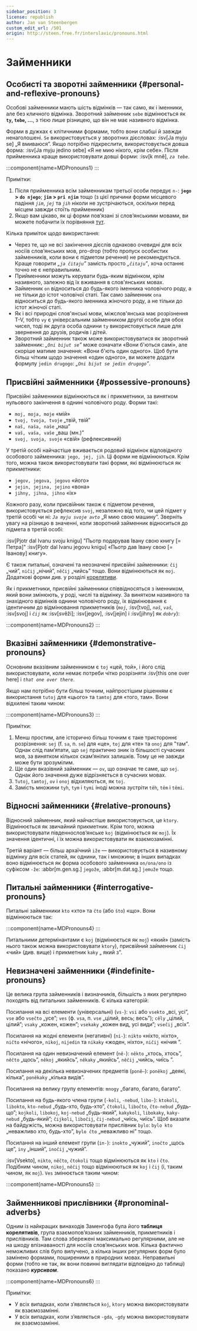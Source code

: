 ```yaml
---
sidebar_position: 3
license: republish
author: Jan van Steenbergen
custom_edit_url: /501
origin: http://steen.free.fr/interslavic/pronouns.html
---
```


# Займенники

## Особисті та зворотні займенники \{#personal-and-reflexive-pronouns}

Особові займенники мають шість відмінків — так само, як і іменники, але без кличного відмінка. Зворотний займенник `sebe` відмінюється як **`ty`, `tebe`, ...**, з тією лише різницею, що він не має називного відмінка.

Форми в дужках є клітичними формами, тобто вони слабші й завжди ненаголошені. `Se` використовується у зворотних дієсловах: :isv[Ja myju se] „Я вмиваюся”. Якщо потрібно підкреслити, використовується довша форма: :isv[Ja myju jedino sebe] «Я не мию нікого, крім себе». Після прийменника краще використовувати довші форми: :isv[k mně], _`za tebe`_.

:::component{name=MDPronouns1}
:::

Примітки:

1. Після прийменника всім займенникам третьої особи передує `n-`: **`jego` > `do njego`**; **`jim` > `pri njim`** тощо (з цієї причини форми місцевого падіння _`jim`_, _`jej`_ та _`jih`_ ніколи не зустрічаються, оскільки перед місцем завжди стоїть прийменник)
2. Якщо вам цікаво, як ці форми пов’язані зі слов’янськими мовами, ви можете побачити їх порівняння [тут][1].

Кілька приміток щодо використання:

- Через те, що не всі закінчення дієслів однаково очевидні для всіх носіїв слов’янських мов, pro-drop (тобто пропуск особистих займенників, коли вони є підметом речення) не рекомендується. Краще говорити _„`ja čitaju`”_ замість просто _„`čitaju`”_, хоча останнє точно не є неправильним.
- Прийменники можуть керувати будь-яким відмінком, крім називного, залежно від їх вживання в слов'янських мовах.
- Займенник `on` відноситься до будь-якого іменника чоловічого роду, а не тільки до істот чоловічої статі. Так само займенник `ona` відноситься до будь-якого іменника жіночого роду, а не тільки до істот жіночої статі.
- Як і всі природні слов'янські мови, міжслов'янська має розрізнення T-V, тобто `vy` є універсальним займенником другої особи для обох чисел, тоді як друга особа однини `ty` використовується лише для звернення до друзів, родичів і дітей.
- Зворотний займенник також може використовуватися як зворотний займенник: _„`Oni bijut se`”_ може означати «Вони б'ються самі», але скоріше матиме значення: «Вони б'ють один одного». Щоб бути більш чітким щодо значення «один одного», ви можете додати формулу `jedin drugogo`: _„`Oni bijut se jedin drugogo`”_.

## Присвійні займенники \{#possessive-pronouns}

Присвійні займенники відмінюються як і прикметники, за винятком нульового закінчення в однині чоловічого роду. Форми такі:

- `moj, moja, moje` «мій»
- `tvoj, tvoja, tvoje` „твій, твій”
- `naš, naša, naše` „наш”
- `vaš, vaša, vaše` „ваш (мн.)”
- `svoj, svoja, svoje` «свій» (рефлексивний)

У третій особі найчастіше вживається родовий відмінок відповідного особового займенника: `jego, jej, jih`. Ці форми не відмінюються. Крім того, можна також використовувати такі форми, які відмінюються як прикметники:

- `jegov, jegova, jegovo` «його»
- `jejin, jejina, jejino` «вона»
- `jihny, jihna, jihno` «їх»

Кожного разу, коли присвійник також є підметом речення, використовується рефлексив `svoj`, незалежно від того, чи цей підмет у третій особі чи ні: _`Ja myju svoje avto`_ „Я мию свою машину”. Зверніть увагу на різницю в значенні, коли зворотний займенник відноситься до підмета в третій особі:

:isv[Pjotr dal Ivanu svoju knigu] "Пьотр подарував Івану свою книгу \[= Петра]"
:isv[Pjotr dal Ivanu jegovu knigu] «Пьотр дав Івану свою \[= Іванову] книгу».

Є також питальні, означені та неозначені присвійні займенники: `čij` „чий”, `ničij` „нічий”, `něčij` „чийсь” тощо. Вони відмінюються як `moj`. Додаткові форми див. у розділі [корелятиви][2].

Як і прикметники, присвійні займенники співвідносяться з іменником, який вони змінюють, у роді, числі та відмінку. За винятком називного та знахідного відмінків однини чоловічого роду, їх відмінювання є ідентичним до відмінювання прикметників (_`moj`_, :isv[tvoj], _`naš`_, _`vaš`_, :isv[svoj] і _`čij`_ як :isv[svěži]; :isv[jegov], :isv[jejin] і :isv[jihny] як _`dobry`_):

:::component{name=MDPronouns2}
:::

## Вказівні займенники \{#demonstrative-pronouns}

Основним вказівним займенником є `toj` «цей, той», і його слід використовувати, коли немає потреби чітко розрізняти :isv[this one over here] і _`that one over there`_.

Якщо нам потрібно бути більш точним, найпростішим рішенням є використання `tutoj` для «цього» та `tamtoj` для «того, там». Вони відхилені таким чином:

:::component{name=MDPronouns3}
:::

Примітки:

1. Менш простим, але історично більш точним є таке тристороннє розрізнення: `sej` (f. `sa`, n. `se`) для «це», `toj` для «те» та `onoj` для "там". Однак слід пам’ятати, що `sej` практично зник із більшості сучасних мов, за винятком кількох скам’янілих залишків. Тому це не завжди може бути зрозумілим.
2. Ще один вказівний займенник — `ov`, що означає те саме, що `sej`. Однак його значення дуже відрізняється в сучасних мовах.
3. `Tutoj`, `tamtoj`, `ov` і `onoj` відхиляються, як `toj`.
4. Замість множини `tyh`, `tym` і `tymi` іноді можна зустріти `těh`, `těm` і `těmi`.

## Відносні займенники \{#relative-pronouns}

Відносний займенник, який найчастіше використовується, це `ktory`. Відмінюється як звичайний прикметник. Крім того, можна використовувати південнослов’янське `koj` (відмінюється як `moj`). Їх значення ідентичні, і їх можна використовувати як взаємозамінні.

Третій варіант — більш архаїчний `iže` — використовується в називному відмінку для всіх статей, як однини, так і множини; в інших випадках воно відмінюється як форма особового займенника `on/ona/ono` із суфіксом `-že`: :abbr[m.gen.sg.] `jegože`, :abbr[m.dat.sg.] `jemuže` тощо.

## Питальні займенники \{#interrogative-pronouns}

Питальні займенники `kto` «хто» та `čto` (або `što`) «що». Вони відмінюються так:

:::component{name=MDPronouns4}
:::

Питальними детермінантами є `koj` (відмінюється як `moj`) «який» (замість нього також можна використовувати `ktory`), присвійний займенник `čij` «чий» (див. вище) і прикметник `kaky` „ який з".

## Невизначені займенники \{#indefinite-pronouns}

Це велика група займенників і визначників, більшість з яких регулярно походять від питальних займенників. Є кілька категорій:

Посилання на всі елементи (універсальні) (`vs-`): `vsi` або `vsekto` „всі, усі”, `vse` або `vsečto` „усе”; `ves` (ф. `vsa`, п. `vse` „цілий, весь; весь”); `cěly` „цілий, цілий”; `vsaky` „кожен, кожен”; `vsekaky` „кожен вид, усі види”; `vsečij` „всіх”.

Посилання на жодні елементи (негативні) (`ni-`): `nikto` «ніхто, ніхто», `ničto` «нічого», `nikoj`, `nijedin` та `nikaky` «жоден, ніхто», `ničij` «нічия ”.

Посилання на один невизначений елемент (`ně-`): `někto` „хтось, хтось”, `něčto` „щось”, `někoj` „якийсь”, `někaky` „якийсь”, `něčij` „чийсь, чиїсь ”.

Посилання на декілька невизначених предметів (`poně–`): `poněkoj` „деякі, кілька”, `poněkaky` „кілька видів”.

Посилання на велику групу елементів: `mnogy` „багато, багато, багато”.

Посилання на будь-якого члена групи (`-koli`, `-nebud`, `libo-`): `ktokoli`, `libokto`, `kto-nebud` „будь-хто, будь-хто”, `čtokoli`, `libočto`, `čto-nebud` „будь-що”; `kojkoli`, `libokoj`, `koj-nebud` „будь-який”, `kakykoli`, `libokaky`, `kaky-nebud` „будь-який”; `čijkoli`, `libočij`, `čij-nebud` „чиїсь, чиїсь”. Щоб вказати на байдужість, можна використовувати прислівник `bylo`: `bylo kto` „неважливо хто, будь-хто”, `bylo čto` „неважливо ні” тощо.

Посилання на інший елемент групи (`in-`): `inokto` „чужий”, `inočto` „щось ще”, `iny` „інший”, `inočij` „чужий”.

:isv[Vsekto], `nikto`, `něčto`, `čtokoli` тощо відмінюються як `kto` і `čto`. Подібним чином, `nikoj`, `něčij` тощо відмінюються як `koj` і `čij` (і, таким чином, як `moj`). `Ves` змінюється таким чином:

:::component{name=MDPronouns5}
:::

## Займенникові прислівники \{#pronominal-adverbs}

Одним із найкращих винаходів Заменгофа була його **таблиця корелятивів**, група взаємопов’язаних займенників, прикметників і прислівників. Там слова збережені максимально регулярними, але не на шкоду впізнаваності для носіїв слов’янських мов. Кілька фактично неможливих слів було вилучено, а кілька інших регулярних форм було замінено формами, поширеними в природних мовах. Неправильні форми (тобто не так, як вони повинні виглядати відповідно до таблиці) показано _**курсивом**_.

:::component{name=MDPronouns6}
:::

Примітки:

- У всіх випадках, коли з’являється `koj`, `ktory` можна використовувати як взаємозамінні.
- У всіх випадках, коли з’являється `-gda`, `-gdy` можна використовувати як взаємозамінні.

[1]: http://steen.free.fr/interslavic/slavic_pronouns.html
[2]: #pronominal_adverbs
